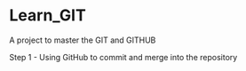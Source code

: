 # Learn_GIT
A project to master the GIT and GITHUB

Step 1 - Using GitHub to commit and merge into the repository
